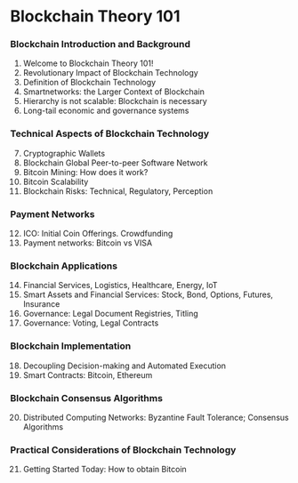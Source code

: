 # Blockchain Theory 101

### Blockchain Introduction and Background 
 
1. Welcome to Blockchain Theory 101! 
2. Revolutionary Impact of Blockchain Technology   
3. Definition of Blockchain Technology  
4. Smartnetworks: the Larger Context of Blockchain   
5. Hierarchy is not scalable: Blockchain is necessary   
6. Long-tail economic and governance systems 
  
### Technical Aspects of Blockchain Technology 

7.  Cryptographic Wallets  
8.  Blockchain Global Peer-to-peer Software Network  
9.  Bitcoin Mining: How does it work?   
10. Bitcoin Scalability  
11. Blockchain Risks: Technical, Regulatory, Perception  
  
### Payment Networks 

12. ICO: Initial Coin Offerings. Crowdfunding   
13. Payment networks: Bitcoin vs VISA 
  
### Blockchain Applications 

14. Financial Services, Logistics, Healthcare, Energy, IoT 
15. Smart Assets and Financial Services: Stock, Bond, Options, Futures, Insurance 
16. Governance: Legal Document Registries, Titling 
17. Governance: Voting, Legal Contracts    

### Blockchain Implementation 

18. Decoupling Decision-making and Automated Execution  
19. Smart Contracts: Bitcoin, Ethereum 
  
### Blockchain Consensus Algorithms 

20. Distributed Computing Networks: Byzantine Fault Tolerance; Consensus Algorithms  
  
### Practical Considerations of Blockchain Technology 

21. Getting Started Today: How to obtain Bitcoin 
